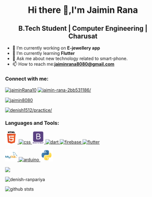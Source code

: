<h1 align="center">Hi there 👋,I'm Jaimin Rana</h1>
<h2 align="center">B.Tech Student | Computer Engineering | Charusat</h2>
 
-  🔭 I’m currently working on **E-jewellery app**
-  🌱 I’m currently learning **Flutter**
-  💬 Ask me about new technology related to smart-phone.
-  📫 How to reach me:**jaiminrana8080@gmail.com**

 <h3 align="left">Connect with me:</h3>
<p align="left">
<a href="https://twitter.com/jaiminRana10" target="_blank"><img align="center" src="https://cdn.jsdelivr.net/npm/simple-icons@3.0.1/icons/twitter.svg" alt="jaiminRana10" height="30" width="40" /></a>
<a href="https://www.linkedin.com/in/jaimin-rana-2bb531186/" target="_blank"><img align="center" src="https://cdn.jsdelivr.net/npm/simple-icons@3.0.1/icons/linkedin.svg" alt="jaimin-rana-2bb531186/" height="30" width="40" /></a>
 
<a href="https://www.codechef.com/users/jaimin8080" target="_blank"><img align="center" src="https://cdn.jsdelivr.net/npm/simple-icons@3.1.0/icons/codechef.svg" alt="jaimin8080" height="30" width="40" /></a>
 
  
<a href="https://auth.geeksforgeeks.org/user/jaiminrana8080/practice/" target="_blank"><img align="center" src="https://cdn.jsdelivr.net/npm/simple-icons@3.0.1/icons/geeksforgeeks.svg" alt="denish1512/practice/" height="30" width="40" /></a>
</p>   

  
<h3 align="left">Languages and Tools:</h3>
<p align="left"> 
 <a href="https://www.w3.org/html/" target="_blank"> <img src="https://raw.githubusercontent.com/devicons/devicon/master/icons/html5/html5-original-wordmark.svg" alt="html5" width="40" height="40"/> </a> <a href="https://www.w3schools.com/Css/" target="_blank"> <img src="https://upload.wikimedia.org/wikipedia/commons/thumb/3/3d/CSS.3.svg/730px-CSS.3.svg.png" alt="css" width="40" height="40"/> </a>
<a href="https://getbootstrap.com" target="_blank"> <img src="https://raw.githubusercontent.com/devicons/devicon/master/icons/bootstrap/bootstrap-plain-wordmark.svg" alt="bootstrap" width="40" height="40"/> </a>
<a href="https://dart.dev" target="_blank"> <img src="https://www.vectorlogo.zone/logos/dartlang/dartlang-icon.svg" alt="dart" width="40" height="40"/> </a>
 <a href="https://firebase.google.com/" target="_blank"> <img src="https://www.vectorlogo.zone/logos/firebase/firebase-icon.svg" alt="firebase" width="40" height="40"/> </a>
 <a href="https://flutter.dev" target="_blank"> <img src="https://www.vectorlogo.zone/logos/flutterio/flutterio-icon.svg" alt="flutter" width="40" height="40"/> </a> 
<!--  <a href="https://git-scm.com/" target="_blank"> <img src="https://www.vectorlogo.zone/logos/git-scm/git-scm-icon.svg" alt="git" width="40" height="40"/> </a> -->
 
<!--  <a href="https://www.java.com" target="_blank"> <img src="https://raw.githubusercontent.com/devicons/devicon/master/icons/java/java-original.svg" alt="java" width="40" height="40"/> </a>  -->
<!--  <a href="https://www.linux.org/" target="_blank"> <img src="https://raw.githubusercontent.com/devicons/devicon/master/icons/linux/linux-original.svg" alt="linux" width="40" height="40"/> </a> -->
 <a href="https://www.mysql.com/" target="_blank"> <img src="https://raw.githubusercontent.com/devicons/devicon/master/icons/mysql/mysql-original-wordmark.svg" alt="mysql" width="40" height="40"/> </a>
  <a href="https://www.arduino.cc/" target="_blank"> <img src="https://cdn.worldvectorlogo.com/logos/arduino-1.svg" alt="arduino" width="40" height="40"/> </a>
 <a href="https://www.python.org" target="_blank"> <img src="https://raw.githubusercontent.com/devicons/devicon/master/icons/python/python-original.svg" alt="python" width="40" height="40"/> </a> 
<!--  <a href="https://www.adobe.com/products/xd.html" target="_blank"> <img src="https://cdn.worldvectorlogo.com/logos/adobe-xd.svg" alt="xd" width="40" height="40"/> </a> -->
</p>

<img align="center" src="https://github-readme-stats.vercel.app/api/top-langs/?username=Jaiminrana&theme=light&hide_langs_below=1" />

<p><img align="center" src="https://github-readme-streak-stats.herokuapp.com/?user=Jaiminrana&" alt="denish-ranpariya" /></p>

![github ststs](https://github-readme-stats.vercel.app/api?username=Jaiminrana&&show_icons=true&title_color=ffffff&icon_color=bb2acf&text_color=daf7dc&bg_color=151515)




<!-- - 👯 I’m looking to collaborate on ... -->
<!-- - 🤔 I’m looking for help with ... -->
<!-- -  ...
- 😄 Pronouns: ...
- ⚡ Fun fact: ...
  -->
  
   
